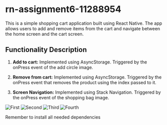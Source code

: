 # rn-assignment6-11288954

This is a simple shopping cart application built using React Native. The app allows users to add and remove items from the cart and navigate between the home screen and the cart screen.

## Functionality Description

1. **Add to cart:** Implemented using AsyncStorage. Triggered by the onPress event of the add circle image.

2. **Remove from cart:**  Implemented using AsyncStorage. Triggered by the onPress event that removes the product using the index passed to it.

3. **Screen Navigation:** Implemented using Stack Navigation. Triggered by the onPress event of the shopping bag image.

![First](./OpenFashion/assets/11.jpg)
![Second](./OpenFashion/assets/12.jpg)
![Third](./OpenFashion/assets/13.jpg)
![Fourth](./OpenFashion/assets/14.jpg)


Remember to install all needed dependencies